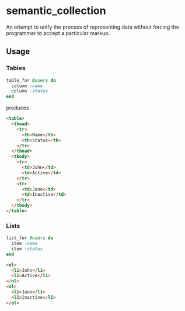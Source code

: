 # semantic_collection

An attempt to unify the process of representing data without forcing the
programmer to accept a particular markup.

## Usage

### Tables

```ruby
table_for @users do
  column :name
  column :status
end
```

produces

```html
<table>
  <thead>
    <tr>
      <th>Name</th>
      <th>Status</th>
    </tr>
  </thead>
  <tbody>
    <tr>
      <td>John</td>
      <td>Active</td>
    </tr> 
    <tr>
      <td>Jane</td>
      <td>Inactive</td>
    </tr>
  </tbody>
</table>
```

### Lists

```ruby
list_for @users do
  item :name
  item :status
end
```

``` html
<ol>
  <li>John</li>
  <li>Active</li>
</ol>
<ol>
  <li>Jane</li>
  <li>Inactive</li>
</ol>
```

